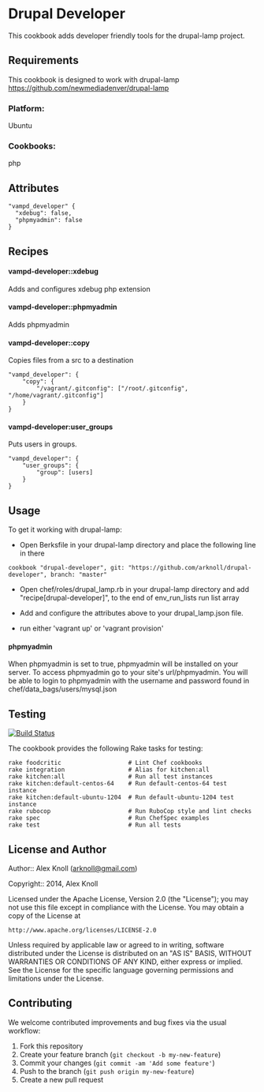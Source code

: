 Drupal Developer
================

This cookbook adds developer friendly tools for the drupal-lamp project.

Requirements
------------

This cookbook is designed to work with drupal-lamp https://github.com/newmediadenver/drupal-lamp

### Platform:

Ubuntu

### Cookbooks:

php

Attributes
----------
````
"vampd_developer" {
  "xdebug": false,
  "phpmyadmin": false
}
````

Recipes
-------
#### vampd-developer::xdebug

Adds and configures xdebug php extension

#### vampd-developer::phpmyadmin

Adds phpmyadmin

#### vampd-developer::copy

Copies files from a src to a destination
```
"vampd_developer": {
    "copy": {
        "/vagrant/.gitconfig": ["/root/.gitconfig", "/home/vagrant/.gitconfig"]
    }
}
```

#### vampd-developer:user_groups

Puts users in groups.
```
"vampd_developer": {
    "user_groups": {
        "group": [users]
    }
}
```

Usage
-----
To get it working with drupal-lamp:
* Open Berksfile in your drupal-lamp directory and place the following line in there
````
cookbook "drupal-developer", git: "https://github.com/arknoll/drupal-developer", branch: "master"
````
* Open chef/roles/drupal_lamp.rb in your drupal-lamp directory and add "recipe[drupal-developer]", to the end of env_run_lists run list array

* Add and configure the attributes above to your drupal_lamp.json file.

* run either 'vagrant up' or 'vagrant provision'

#### phpmyadmin
When phpmyadmin is set to true, phpmyadmin will be installed on your server. To access phpmyadmin go to your site's url/phpmyadmin. You will be able to login to phpmyadmin with the username and password found in chef/data_bags/users/mysql.json

Testing
-------

[![Build Status](https://travis-ci.org/arknoll/drupal-developer.png?branch=master)](https://travis-ci.org/arknoll/drupal-developer)

The cookbook provides the following Rake tasks for testing:

    rake foodcritic                   # Lint Chef cookbooks
    rake integration                  # Alias for kitchen:all
    rake kitchen:all                  # Run all test instances
    rake kitchen:default-centos-64    # Run default-centos-64 test instance
    rake kitchen:default-ubuntu-1204  # Run default-ubuntu-1204 test instance
    rake rubocop                      # Run RuboCop style and lint checks
    rake spec                         # Run ChefSpec examples
    rake test                         # Run all tests

License and Author
------------------

Author:: Alex Knoll (arknoll@gmail.com)

Copyright:: 2014, Alex Knoll

Licensed under the Apache License, Version 2.0 (the "License");
you may not use this file except in compliance with the License.
You may obtain a copy of the License at

    http://www.apache.org/licenses/LICENSE-2.0

Unless required by applicable law or agreed to in writing, software
distributed under the License is distributed on an "AS IS" BASIS,
WITHOUT WARRANTIES OR CONDITIONS OF ANY KIND, either express or implied.
See the License for the specific language governing permissions and
limitations under the License.

Contributing
------------

We welcome contributed improvements and bug fixes via the usual workflow:

1. Fork this repository
2. Create your feature branch (`git checkout -b my-new-feature`)
3. Commit your changes (`git commit -am 'Add some feature'`)
4. Push to the branch (`git push origin my-new-feature`)
5. Create a new pull request
